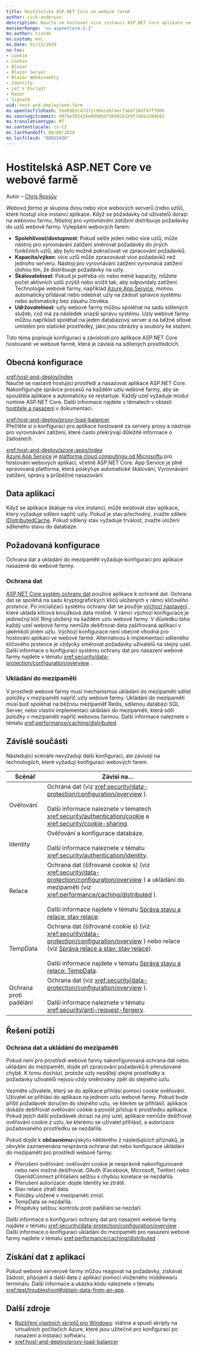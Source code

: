 ```yaml
---
title: Hostitelská ASP.NET Core ve webové farmě
author: rick-anderson
description: Naučte se hostovat více instancí ASP.NET Core aplikace se sdílenými prostředky v prostředí webové farmy.
monikerRange: '>= aspnetcore-2.1'
ms.author: riande
ms.custom: mvc
ms.date: 01/13/2020
no-loc:
- cookie
- Cookie
- Blazor
- Blazor Server
- Blazor WebAssembly
- Identity
- Let's Encrypt
- Razor
- SignalR
uid: host-and-deploy/web-farm
ms.openlocfilehash: 58409b5c47d71c96ece6f4ecfab6f18df47f798b
ms.sourcegitcommit: 497be502426e9d90bb7d0401b1b9f74b6a384682
ms.translationtype: MT
ms.contentlocale: cs-CZ
ms.lasthandoff: 08/08/2020
ms.locfileid: "88015436"
---
```

# <a name="host-aspnet-core-in-a-web-farm"></a>Hostitelská ASP.NET Core ve webové farmě

Autor – [Chris Rossův](https://github.com/Tratcher)

*Webová farma* je skupina dvou nebo více webových serverů (nebo *uzlů*), které hostují více instancí aplikace. Když se požadavky od uživatelů dorazí na webovou farmu, *Nástroj pro vyrovnávání zatížení* distribuuje požadavky do uzlů webové farmy. Vylepšení webových farem:

* **Spolehlivost/dostupnost**: Pokud selže jeden nebo více uzlů, může nástroj pro vyrovnávání zatížení směrovat požadavky do jiných funkčních uzlů, aby bylo možné pokračovat ve zpracování požadavků.
* **Kapacita/výkon**: více uzlů může zpracovávat více požadavků než jednoho serveru. Nástroj pro vyrovnávání zatížení vyrovnává zatížení úlohou tím, že distribuuje požadavky na uzly.
* **Škálovatelnost**: Pokud je potřeba víc nebo méně kapacity, můžete počet aktivních uzlů zvýšit nebo snížit tak, aby odpovídaly zatížení. Technologie webové farmy, například [Azure App Service](https://azure.microsoft.com/services/app-service/), mohou automaticky přidávat nebo odebírat uzly na žádost správce systému nebo automaticky bez zásahu člověka.
* **Udržovatelnost**: uzly webové farmy můžou spoléhat na sadu sdílených služeb, což má za následek snazší správu systému. Uzly webové farmy můžou například spoléhat na jeden databázový server a na běžné síťové umístění pro statické prostředky, jako jsou obrázky a soubory ke stažení.

Toto téma popisuje konfiguraci a závislosti pro aplikace ASP.NET Core hostované ve webové farmě, která je závislá na sdílených prostředcích.

## <a name="general-configuration"></a>Obecná konfigurace

<xref:host-and-deploy/index>  
Naučte se nastavit hostující prostředí a nasazovat aplikace ASP.NET Core. Nakonfigurujte správce procesů na každém uzlu webové farmy, aby se spouštěla aplikace a automaticky se restartuje. Každý uzel vyžaduje modul runtime ASP.NET Core. Další informace najdete v tématech v oblasti [hostitele a nasazení](xref:host-and-deploy/index) v dokumentaci.

<xref:host-and-deploy/proxy-load-balancer>  
Přečtěte si o konfiguraci pro aplikace hostované za servery proxy a nástroje pro vyrovnávání zatížení, které často překrývají důležité informace o žádostech.

<xref:host-and-deploy/azure-apps/index>  
[Azure App Service](https://azure.microsoft.com/services/app-service/) je [platforma cloud computingu od Microsoftu](https://azure.microsoft.com/) pro hostování webových aplikací, včetně ASP.NET Core. App Service je plně spravovaná platforma, která poskytuje automatické škálování, Vyrovnávání zatížení, opravy a průběžné nasazování.

## <a name="app-data"></a>Data aplikací

Když se aplikace škáluje na více instancí, může existovat stav aplikace, který vyžaduje sdílení napříč uzly. Pokud je stav přechodný, zvažte sdílení [IDistributedCache](/dotnet/api/microsoft.extensions.caching.distributed.idistributedcache). Pokud sdílený stav vyžaduje trvalost, zvažte uložení sdíleného stavu do databáze.

## <a name="required-configuration"></a>Požadovaná konfigurace

Ochrana dat a ukládání do mezipaměti vyžaduje konfiguraci pro aplikace nasazené do webové farmy.

### <a name="data-protection"></a>Ochrana dat

[ASP.NET Core systém ochrany dat](xref:security/data-protection/introduction) používá aplikace k ochraně dat. Ochrana dat se spoléhá na sadu kryptografických klíčů uložených v rámci *klíčového prstence*. Po inicializaci systému ochrany dat se použije [výchozí nastavení](xref:security/data-protection/configuration/default-settings) , které ukládá klíčová kroužková data místně. V rámci výchozí konfigurace je jedinečný klíč Ring uložený na každém uzlu webové farmy. V důsledku toho každý uzel webové farmy nemůže dešifrovat data zašifrovaná aplikací v jakémkoli jiném uzlu. Výchozí konfigurace není obecně vhodná pro hostování aplikací ve webové farmě. Alternativou k implementaci sdíleného klíčového prstence je vždycky směrovat požadavky uživatelů na stejný uzel. Další informace o konfiguraci systému ochrany dat pro nasazení webové farmy najdete v tématu <xref:security/data-protection/configuration/overview> .

### <a name="caching"></a>Ukládání do mezipaměti

V prostředí webové farmy musí mechanismus ukládání do mezipaměti sdílet položky v mezipaměti napříč uzly webové farmy. Ukládání do mezipaměti musí buď spoléhat na běžnou mezipaměť Redis, sdílenou databázi SQL Server, nebo vlastní implementaci ukládání do mezipaměti, která sdílí položky v mezipaměti napříč webovou farmou. Další informace naleznete v tématu <xref:performance/caching/distributed>.

## <a name="dependent-components"></a>Závislé součásti

Následující scénáře nevyžadují další konfiguraci, ale závisejí na technologiích, které vyžadují konfiguraci webových farem.

| Scénář | Závisí na&hellip; |
| -------- | ------------------- |
| Ověřování | Ochrana dat (viz <xref:security/data-protection/configuration/overview> ).<br><br>Další informace naleznete v tématech <xref:security/authentication/cookie> a <xref:security/cookie-sharing>. |
| Identity | Ověřování a konfigurace databáze.<br><br>Další informace naleznete v tématu <xref:security/authentication/identity>. |
| Relace | Ochrana dat (šifrované cookie s) (viz <xref:security/data-protection/configuration/overview> ) a ukládání do mezipaměti (viz <xref:performance/caching/distributed> ).<br><br>Další informace najdete v tématu [Správa stavu a relace: stav relace](xref:fundamentals/app-state#session-state). |
| TempData | Ochrana dat (šifrované cookie s) (viz <xref:security/data-protection/configuration/overview> ) nebo relace (viz [Správa relace a stav: stav relace](xref:fundamentals/app-state#session-state)).<br><br>Další informace najdete v tématu [Správa stavu a relace: TempData](xref:fundamentals/app-state#tempdata). |
| Ochrana proti padělání | Ochrana dat (viz <xref:security/data-protection/configuration/overview> ).<br><br>Další informace naleznete v tématu <xref:security/anti-request-forgery>. |

## <a name="troubleshoot"></a>Řešení potíží

### <a name="data-protection-and-caching"></a>Ochrana dat a ukládání do mezipaměti

Pokud není pro prostředí webové farmy nakonfigurovaná ochrana dat nebo ukládání do mezipaměti, dojde při zpracování požadavků k přerušované chybě. K tomu dochází, protože uzly nesdílejí stejné prostředky a požadavky uživatelů nejsou vždy směrovány zpět do stejného uzlu.

Vezměte uživatele, který se do aplikace přihlásí pomocí cookie ověřování. Uživatel se přihlásí do aplikace na jednom uzlu webové farmy. Pokud bude příští požadavek doručen do stejného uzlu, ve kterém se přihlásil, aplikace dokáže dešifrovat ověřování cookie a povolit přístup k prostředku aplikace. Pokud jejich další požadavek dorazí na jiný uzel, aplikace nemůže dešifrovat ověřování cookie z uzlu, ke kterému se uživatel přihlásil, a autorizace požadovaného prostředku se nezdařila.

Pokud dojde k **občasnému**výskytu některého z následujících příznaků, je obvykle zaznamenána nesprávná ochrana dat nebo konfigurace ukládání do mezipaměti pro prostředí webové farmy:

* Přerušení ověřování: ověřování cookie je nesprávně nakonfigurované nebo není možné dešifrovat. OAuth (Facebook, Microsoft, Twitter) nebo OpenIdConnect přihlášení selžou s chybou korelace se nezdařila.
* Přerušení autorizace: dojde Identity ke ztrátě.
* Stav relace ztratí data.
* Položky uložené v mezipaměti zmizí.
* TempData se nezdařila.
* Příspěvky selžou: kontrolu proti padělání se nezdaří.

Další informace o konfiguraci ochrany dat pro nasazení webové farmy najdete v tématu <xref:security/data-protection/configuration/overview> . Další informace o konfiguraci ukládání do mezipaměti pro nasazení webové farmy najdete v tématu <xref:performance/caching/distributed> .

## <a name="obtain-data-from-apps"></a>Získání dat z aplikací

Pokud webové serverové farmy můžou reagovat na požadavky, získávat žádosti, připojení a další data z aplikací pomocí vloženého middlewaru terminálu. Další informace a ukázka kódu naleznete v tématu <xref:test/troubleshoot#obtain-data-from-an-app> .

## <a name="additional-resources"></a>Další zdroje

* [Rozšíření vlastních skriptů pro Windows](/azure/virtual-machines/extensions/custom-script-windows): stáhne a spustí skripty na virtuálních počítačích Azure, které jsou užitečné pro konfiguraci po nasazení a instalaci softwaru.
* <xref:host-and-deploy/proxy-load-balancer>
 
